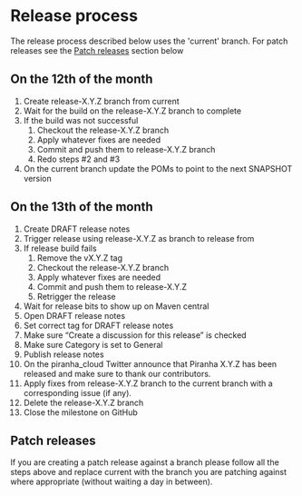 # Release process

The release process described below uses the 'current' branch. For patch 
releases see the [Patch releases](#patch-releases) section below

## On the 12th of the month

1. Create release-X.Y.Z branch from current
1. Wait for the build on the release-X.Y.Z branch to complete
1. If the build was not successful
    1. Checkout the release-X.Y.Z branch
    1. Apply whatever fixes are needed
    1. Commit and push them to release-X.Y.Z branch
    1. Redo steps #2 and #3
1. On the current branch update the POMs to point to the next SNAPSHOT version

## On the 13th of the month

1. Create DRAFT release notes
1. Trigger release using release-X.Y.Z as branch to release from
1. If release build fails
    1. Remove the vX.Y.Z tag
    1. Checkout the release-X.Y.Z branch
    1. Apply whatever fixes are needed
    1. Commit and push them to release-X.Y.Z
    1. Retrigger the release
1. Wait for release bits to show up on Maven central
1. Open DRAFT release notes
1. Set correct tag for DRAFT release notes
1. Make sure “Create a discussion for this release” is checked
1. Make sure Category is set to General 
1. Publish release notes
1. On the piranha_cloud Twitter announce that Piranha X.Y.Z has been released and make sure to thank our contributors.
1. Apply fixes from release-X.Y.Z branch to the current branch with a corresponding issue (if any).
1. Delete the release-X.Y.Z branch
1. Close the milestone on GitHub

## Patch releases

If you are creating a patch release against a branch please follow all the
steps above and replace current with the branch you are patching against where 
appropriate (without waiting a day in between).
